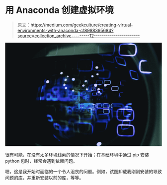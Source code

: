 # 用 Anaconda 创建虚拟环境

> 原文：<https://medium.com/geekculture/creating-virtual-environments-with-anaconda-c18988395684?source=collection_archive---------12----------------------->

![](img/2dbc47a641668ed2de21b41b32a90a1d.png)

很有可能，在没有太多环境线索的情况下开始；在基础环境中通过 pip 安装 python 包时，经常会遇到依赖问题。

嗯，这是我开始时面临的一个令人沮丧的问题。例如，试图卸载我刚刚安装的导致问题的库，并重新安装以前的库，等等。
